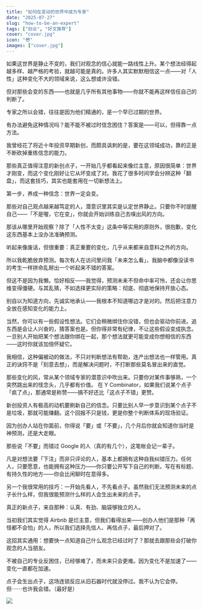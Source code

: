 ```yaml
---
title: "如何在变动的世界中成为专家"
date: "2025-07-27"
slug: "how-to-be-an-expert"
tags: ["创业", "好文推荐"]
cover: "cover.jpg"
icon: "😎"
images: ["cover.jpg"]
---
```

如果这世界是静止不变的，我们对观念的信心就能一路线性上升。某个想法经得起越多样、越严格的考验，就越可能是真的。许多人其实默默相信这一点——对「人性」这种变化不大的领域来说，这么想或许没错。



但对那些会变的东西——也就是几乎所有其他事物——你就不能再这样信任自己的判断了。



专家之所以会错，往往是因为他们精通的，是一个早已过期的世界。



有办法避免这种情况吗？能不能不被过时信念困住？答案是——可以，但得靠一点方法。



我曾经花了将近十年投资早期新创，而颇具讽刺的是，要在这领域成功，靠的正是不断砍掉重练信念的能力。



那些真正值得注意的新创点子，一开始几乎都看起来像烂主意，原因很简单：世界才刚变，而这个变化刚好让它从坏变成了对。我花了很多时间学会分辨这种「翻盘」，而这套技巧，其实也能套用在一切新想法上。



第一步，养成一种信念：世界一定会变。



那些对自己观点越来越笃定的人，潜意识里其实是认定世界静止。只要你不时提醒自己——「不是喔，它在变」，你就会开始训练自己去嗅出风的方向。



那该从哪里开始观察？除了「人性不太变」这条中等实用的原则外，很抱歉，变化这东西基本上没办法准确预测。



听起来像废话，但很重要：真正重要的变化，几乎从来都来自意料之外的方向。



所以我乾脆放弃预测。每次有人在访问里问我「未来怎么看」，我脑中都像没读书的考生一样拼命乱掰出一个听起来不错的答案。



但这不是因为我懒。恰好相反——我觉得，预测未来不但命中率可怜，还会让你思维变得僵硬。与其乱猜，不如选择更实际的策略：彻底、彻底地保持开放心态。



别自以为知道方向，先诚实地承认——我根本不知道哪边才是对的。然后把注意力全放在感知变化的能力上。



当然，你可以有一些假设性想法。它们会稍微绑住你没错，但也会驱动你前进。追东西是会让人兴奋的，猜答案也是。但你得非常有纪律，不让这些假设变成执念。
一旦别人开始把某个想法跟你绑在一起，那个想法就更可能变成你想相信的东西——这时你就该加倍怀疑它。



我相信，这种偏被动的做法，不只对判断想法有帮助，连产出想法也一样管用。真正的诀窍不是「刻意去想」，而是解决问题时，不打断那些莫名冒出来的直觉。



那些变化的风，常从某个领域专家的潜意识中吹出来。只要你对某件事够熟，一个突然跳出来的怪念头，几乎都有价值。
在 Y Combinator，如果我们说某个点子「疯了点」，那通常是称赞——搞不好还比「这点子不错」更赞。



新创投资人有极高的动机要刷新自己的信念。只要比别人早一步意识到某个点子不是垃圾，那就可能赚翻。这个回报不只是钱，更是你整个判断体系的现场验证。



因为创办人站在你面前，你得说「要」或「不要」，几个月后你就会知道你当时是神预测，还是大走眼。



那些说「不要」而错过 Google 的人（真的有几个），这笔帐会记一辈子。



凡是对想法要「下注」而非只评论的人，基本上都拥有这种自我纠错压力。任何人，只要愿意，也能拥有这种压力——你只要公开写下自己的判断。写在有标题、有持久性的地方——你会比闲聊时在意得多。



另一个我很常用的技巧：一开始先看人，不先看点子。虽然我们无法预测未来的点子长什么样，但我很能预测什么样的人会生出未来的点子。



真正的新点子，来自那种：认真、有劲、脑袋够独立的人。



当初我们其实觉得 Airbnb 是烂主意，但我们看得出来——创办人他们是那种「再怪都不会怕」的人，所以我们选择先信人、再信点子，最后押对了。



这招其实通用：想要快一点知道自己什么观念已经过时了？那就去跟那些会打破你观念的人当朋友。



不被自己的专业反困住，已经够难了，而未来只会更难。因为变化不是加速了——变化一直都在加速。



点子会生出点子，这场连锁反应从旧石器时代就没停过。我不认为它会停。
但⋯⋯也许我会错。（最好是）




![](https://prod-files-secure.s3.us-west-2.amazonaws.com/112d0858-5090-4d34-a606-b75eb8d65fd2/46476355-9cf3-4e99-9b7a-3531bc426380/1000202064.png?X-Amz-Algorithm=AWS4-HMAC-SHA256&X-Amz-Content-Sha256=UNSIGNED-PAYLOAD&X-Amz-Credential=ASIAZI2LB466QAHKDMY2%2F20250728%2Fus-west-2%2Fs3%2Faws4_request&X-Amz-Date=20250728T122928Z&X-Amz-Expires=3600&X-Amz-Security-Token=IQoJb3JpZ2luX2VjEGQaCXVzLXdlc3QtMiJGMEQCIGGZVIKiXY4mGBUQq5qsYRYW%2Bd7yGXhzeKrzQ0xhuSQFAiAtjcmGeIBDvy2aN9q2IvRO80DsA3kvg4Bv%2BWq7L8mowyqIBAiN%2F%2F%2F%2F%2F%2F%2F%2F%2F%2F8BEAAaDDYzNzQyMzE4MzgwNSIMjOJSCdB4J4%2FNLkMnKtwD88Nz1J8qrEHwtJ7JNhhH3xmm9%2F1x%2BOwh84fUKvyWdpI%2BlGdmm0Y8DurNT0prv2SG0rUxvcrZo0Ws9y9SjAp4tyaU3SNLhpUyI7ferw8BForL03NTNh2fzHGdaVQYCbdsV4Ky%2BpaGwHbW9UumwfiucqyNYF%2BAoJufmlMpshupacmuRJhaunkeJfyM69vx1AlWit2p8%2F7Z10MOwyHi4Wegs0gzovuQ7zvudBmeBPs2Cb9HYJJ0G5M5nflto%2F2o2r09YWiAwHx4XFPbq1q36Dgzt2zZFfbVL14NthNzECo97ks5Lw8IwiVkR1CLdMVN5p17TnRzVZJeYRHlgW%2BmaBK77Dz3K8VKuxOHvcjXTv0yaCb7WKGDh2NeO1aM4kENxG6vgCXznd0gfz3Ex9%2B3l6ALMadTs49sv3zF8%2FtgODvCZUk19xdBnrWvwjhkR2KjA9Bg6%2BF9I7XxbVzCVIFMjFHyqQ6w2RqsTGdC%2Br1NXLYbyJ5DxILQ6ipyt0EJAtgtEpxCcWzYhqqkiSQszTWX1yv0qvepDPDkafmGpb3JJcL2fb0SaxFc7vKWOQcHvhnF1Q944DM5IWsgbgPNOUoE1mfLcQS5M2Wj3jZ%2FD5UZhI2m27K0LALIRmdsrOFq8Vsw572dxAY6pgGK1nVp0V5Xon4%2BfIN5a%2BeUWixojf5m6PaiGELgSYDlYFH%2FihM%2BXuhTsSp6YW6Oo7WPoWFouAPodnl33YSYBh62HPtSkZvU9k1FT%2FV7fSnmi4o8GltBG%2FPUg0lifzomNYhNfNX2lGFzH1Jw8F9AYYa5mXlxLog27pw0sPBygZfKmx5V4yA9PNGeZ6Up%2FlzaKEl%2FidAGHwEPg14vsXGkvgs9JPOhPcTr&X-Amz-Signature=e400674219e5f54a3453c583abe5224d30b692e5b27085d18d8c1885b1017f3f&X-Amz-SignedHeaders=host&x-amz-checksum-mode=ENABLED&x-id=GetObject)

